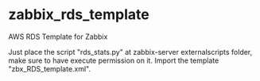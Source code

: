 zabbix_rds_template
===================

AWS RDS Template for Zabbix

Just place the script "rds_stats.py" at zabbix-server externalscripts folder, make sure to have execute permission on it. 
Import the template "zbx_RDS_template.xml".
